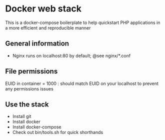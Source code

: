 # Docker web stack

This is a docker-compose boilerplate to help quickstart PHP applications in a more efficient and reproducible manner

## General information
* Nginx runs on localhost:80 by default; @see nginx/*.conf

## File permissions
EUID in container = 1000 : should match EUID on your localhost to prevent any permissions issues

## Use the stack
* Install git
* Install docker
* Install docker-compose
* Check out bin/tools.sh for quick shorthands